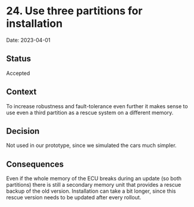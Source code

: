 # 24. Use three partitions for installation

Date: 2023-04-01

## Status

Accepted

## Context

To increase robustness and fault-tolerance even further it makes sense to use even a third partition as a rescue system on a different memory.

## Decision

Not used in our prototype, since we simulated the cars much simpler.

## Consequences

Even if the whole memory of the ECU breaks during an update (so both partitions) there is still a secondary memory unit that provides a rescue backup of the old version. Installation can take a bit longer, since this rescue version needs to be updated after every rollout.
